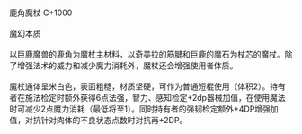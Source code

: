 <title>鹿角魔杖</title>
<meta name="GENERATOR" content="WinCHM">
<meta http-equiv="Content-Type" content="text/html; charset=gb2312">
<br>
<br>鹿角魔杖 C+1000
<br>
<br>魔幻本质
<br>
<br>以巨鹿魔兽的鹿角为魔杖主材料，以奇美拉的筋腱和巨鹿的魔石为杖芯的魔杖。除了增强法术的威力和减少魔力消耗外，魔杖还会增强使用者体质。
<br>
<br>魔杖通体呈米白色，表面粗糙，材质坚硬，可作为普通短棍使用（体积2）。持有者在施法检定时额外获得6点法强，智力、感知检定+2dp器械加值，在使用魔法时可减少2点魔力消耗（最低将至1）。同时持有者的强韧检定额外+4DP增强加值，对抗针对肉体的不良状态点数时对抗再+2DP。
<br>
<br>